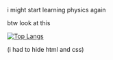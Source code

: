i might start learning physics again

btw look at this
<!---
jeodn/jeodn is a ✨ special ✨ repository because its `README.md` (this file) appears on your GitHub profile.
You can click the Preview link to take a look at your changes.
--->
[![Top Langs](https://github-readme-stats.vercel.app/api/top-langs/?username=jeodn&size_weight=0.5&count_weight=0.5&hide=css,html)](https://github.com/anuraghazra/github-readme-stats)

(i had to hide html and css)
